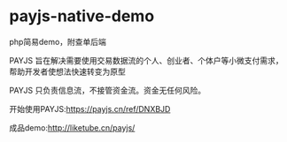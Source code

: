 # payjs-native-demo
php简易demo，附查单后端

PAYJS 旨在解决需要使用交易数据流的个人、创业者、个体户等小微支付需求，帮助开发者使想法快速转变为原型

PAYJS 只负责信息流，不接管资金流。资金无任何风险。

开始使用PAYJS:https://payjs.cn/ref/DNXBJD

成品demo:http://liketube.cn/payjs/




